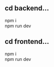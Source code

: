 <h2>
cd backend... 
</h2>
<p>
npm i<br>
npm run dev
<br>
</p>

<h2>  
cd frontend...
</h2>      
<p>  
npm i<br>
npm run dev
</p>  
